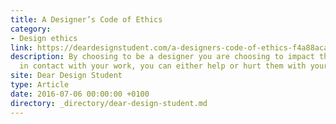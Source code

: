 ```yaml
---
title: A Designer’s Code of Ethics
category:
- Design ethics
link: https://deardesignstudent.com/a-designers-code-of-ethics-f4a88aca9e95
description: By choosing to be a designer you are choosing to impact the people who come
  in contact with your work, you can either help or hurt them with your actions.
site: Dear Design Student
type: Article
date: 2016-07-06 00:00:00 +0100
directory: _directory/dear-design-student.md
---
```

